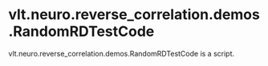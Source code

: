 # vlt.neuro.reverse_correlation.demos.RandomRDTestCode

vlt.neuro.reverse_correlation.demos.RandomRDTestCode is a script.
